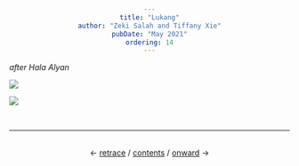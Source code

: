 ```yaml
---
title: "Lukang"
author: "Zeki Salah and Tiffany Xie"
pubDate: "May 2021"
ordering: 14
---
```


<style>
    h1, h3, h4 {color: rgb(29, 74, 46);}
    div {text-align: center;}
</style>

_after Hala Alyan_

![](/assets/zine/z4/lukang/IMG_5446.jpg)

![](/assets/zine/z4/lukang/Spirituality-Poem-Lukang.jpg)

<br>
<hr>
<br>
<div>
← <a href="/zine/z4/13-guided-meditation">retrace</a> /
<a href="/zine/z4">contents</a> /
<a href="/zine/z4/15-influence-of-earth">onward</a> →
</div>
<br>